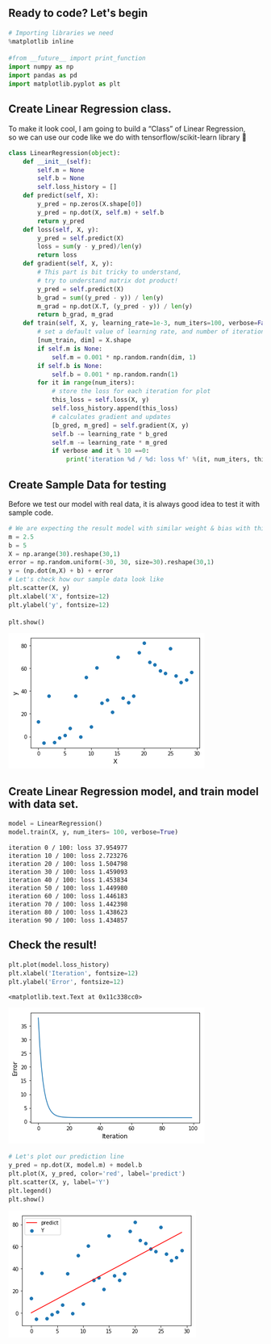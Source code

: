 
## Ready to code? Let's begin


```python
# Importing libraries we need
%matplotlib inline

#from __future__ import print_function
import numpy as np
import pandas as pd
import matplotlib.pyplot as plt
```

## Create Linear Regression class.
To make it look cool, I am going to build a “Class” of Linear Regression,<br>
so we can use our code like we do with tensorflow/scikit-learn library 🙂


```python
class LinearRegression(object):
    def __init__(self):
        self.m = None
        self.b = None
        self.loss_history = []
    def predict(self, X):
        y_pred = np.zeros(X.shape[0])
        y_pred = np.dot(X, self.m) + self.b
        return y_pred
    def loss(self, X, y):
        y_pred = self.predict(X)
        loss = sum(y - y_pred)/len(y)
        return loss
    def gradient(self, X, y):
        # This part is bit tricky to understand, 
        # try to understand matrix dot product!
        y_pred = self.predict(X)
        b_grad = sum((y_pred - y)) / len(y)
        m_grad = np.dot(X.T, (y_pred - y)) / len(y)
        return b_grad, m_grad
    def train(self, X, y, learning_rate=1e-3, num_iters=100, verbose=False):
        # set a default value of learning rate, and number of iteration
        [num_train, dim] = X.shape
        if self.m is None:
            self.m = 0.001 * np.random.randn(dim, 1)
        if self.b is None:
            self.b = 0.001 * np.random.randn(1)
        for it in range(num_iters):
            # store the loss for each iteration for plot 
            this_loss = self.loss(X, y)
            self.loss_history.append(this_loss)
            # calculates gradient and updates
            [b_gred, m_gred] = self.gradient(X, y)
            self.b -= learning_rate * b_gred
            self.m -= learning_rate * m_gred
            if verbose and it % 10 ==0:
                print('iteration %d / %d: loss %f' %(it, num_iters, this_loss))
```

## Create Sample Data for testing
Before we test our model with real data, it is always good idea to test it with sample code.


```python
# We are expecting the result model with similar weight & bias with this
m = 2.5
b = 5
X = np.arange(30).reshape(30,1)
error = np.random.uniform(-30, 30, size=30).reshape(30,1)
y = (np.dot(m,X) + b) + error
# Let's check how our sample data look like
plt.scatter(X, y)
plt.xlabel('X', fontsize=12)
plt.ylabel('y', fontsize=12)

plt.show()
```


![png](Building_Regression_Model_files/Building_Regression_Model_5_0.png)


## Create Linear Regression model, and train model with data set.


```python
model = LinearRegression()
model.train(X, y, num_iters= 100, verbose=True)
```

    iteration 0 / 100: loss 37.954977
    iteration 10 / 100: loss 2.723276
    iteration 20 / 100: loss 1.504798
    iteration 30 / 100: loss 1.459093
    iteration 40 / 100: loss 1.453834
    iteration 50 / 100: loss 1.449980
    iteration 60 / 100: loss 1.446183
    iteration 70 / 100: loss 1.442398
    iteration 80 / 100: loss 1.438623
    iteration 90 / 100: loss 1.434857


## Check the result!


```python
plt.plot(model.loss_history)
plt.xlabel('Iteration', fontsize=12)
plt.ylabel('Error', fontsize=12)
```




    <matplotlib.text.Text at 0x11c338cc0>




![png](Building_Regression_Model_files/Building_Regression_Model_9_1.png)



```python
# Let's plot our prediction line
y_pred = np.dot(X, model.m) + model.b
plt.plot(X, y_pred, color='red', label='predict')
plt.scatter(X, y, label='Y')
plt.legend()
plt.show()
```


![png](Building_Regression_Model_files/Building_Regression_Model_10_0.png)



```python

```


```python

```
